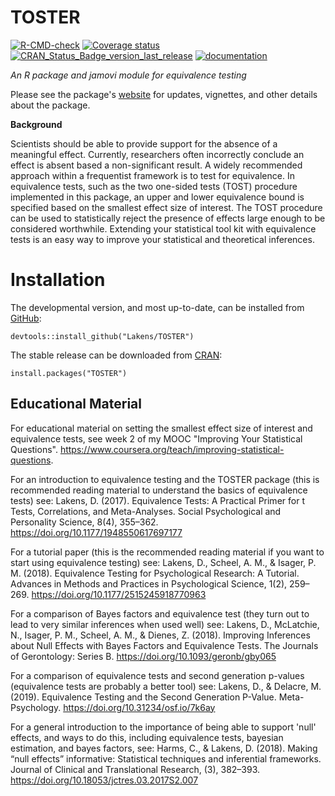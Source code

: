 
# TOSTER
 <!-- badges: start -->
  [![R-CMD-check](https://github.com/Lakens/TOSTER/workflows/R-CMD-check/badge.svg)](https://github.com/Lakens/TOSTER/actions)
  [![Coverage status](https://codecov.io/gh/Lakens/TOSTER/branch/master/graph/badge.svg)](https://codecov.io/github/Lakens/TOSTER?branch=master)
  [![CRAN_Status_Badge_version_last_release](https://www.r-pkg.org/badges/version-last-release/TOSTER)](https://cran.r-project.org/package=TOSTER)
  [![documentation](https://img.shields.io/badge/website-active-blue)](https://aaroncaldwell.us/TOSTERpkg)
  <!-- badges: end -->

*An R package and jamovi module for equivalence testing*

Please see the package's [website](https://aaroncaldwell.us/TOSTERpkg) for updates, vignettes, and other details about the package.

**Background**

Scientists should be able to provide support for the absence of a meaningful effect. Currently, researchers often incorrectly conclude an effect is absent based a non-significant result. A widely recommended approach within a frequentist framework is to test for equivalence. In equivalence tests, such as the two one-sided tests (TOST) procedure implemented in this package, an upper and lower equivalence bound is specified based on the smallest effect size of interest. The TOST procedure can be used to statistically reject the presence of effects large enough to be considered worthwhile. Extending your statistical tool kit with equivalence tests is an easy way to improve your statistical and theoretical inferences.

# Installation

The developmental version, and most up-to-date, can be installed from [GitHub](https://github.com/Lakens/TOSTER):

```
devtools::install_github("Lakens/TOSTER")
```

The stable release can be downloaded from [CRAN](https://cran.r-project.org/web/packages/TOSTER/index.html):

```
install.packages("TOSTER")
```

## Educational Material

For educational material on setting the smallest effect size of interest and equivalence tests, see week 2 of my MOOC "Improving Your Statistical Questions". https://www.coursera.org/teach/improving-statistical-questions. 

For an introduction to equivalence testing and the TOSTER package (this is recommended reading material to understand the basics of equivalence tests) see: 
Lakens, D. (2017). Equivalence Tests: A Practical Primer for t Tests, Correlations, and Meta-Analyses. Social Psychological and Personality Science, 8(4), 355–362. https://doi.org/10.1177/1948550617697177

For a tutorial paper (this is the recommended reading material if you want to start using equivalence testing) see:
Lakens, D., Scheel, A. M., & Isager, P. M. (2018). Equivalence Testing for Psychological Research: A Tutorial. Advances in Methods and Practices in Psychological Science, 1(2), 259–269. https://doi.org/10.1177/2515245918770963

For a comparison of Bayes factors and equivalence test (they turn out to lead to very similar inferences when used well) see: 
Lakens, D., McLatchie, N., Isager, P. M., Scheel, A. M., & Dienes, Z. (2018). Improving Inferences about Null Effects with Bayes Factors and Equivalence Tests. The Journals of Gerontology: Series B. https://doi.org/10.1093/geronb/gby065

For a comparison of equivalence tests and second generation p-values (equivalence tests are probably a better tool) see: 
Lakens, D., & Delacre, M. (2019). Equivalence Testing and the Second Generation P-Value. Meta-Psychology. https://doi.org/10.31234/osf.io/7k6ay

For a general introduction to the importance of being able to support 'null' effects, and ways to do this, including equivalence tests, bayesian estimation, and bayes factors, see:
Harms, C., & Lakens, D. (2018). Making “null effects” informative: Statistical techniques and inferential frameworks. Journal of Clinical and Translational Research, (3), 382–393. https://doi.org/10.18053/jctres.03.2017S2.007
